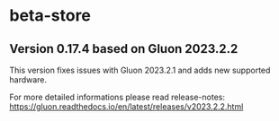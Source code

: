 # beta-store

## Version 0.17.4 based on Gluon 2023.2.2

This version fixes issues with Gluon 2023.2.1 and adds new supported hardware.

For more detailed informations please read release-notes: https://gluon.readthedocs.io/en/latest/releases/v2023.2.2.html


